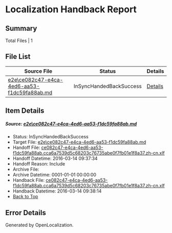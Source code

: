 # <a name='report-top'></a> Localization Handback Report

## Summary
 Total Files | 1

## File List
 Source File | Status | Details 
 ----------- | ------ | ------- 
 [e2e\ce082c47-e4ca-4ed6-aa53-f1dc59fa88ab.md](https://github.com/OpenLocalizationTest/oltest/blob/c4e686f5b46a9b2a5ee7ad2c47fa4b6b908a474d/e2e/ce082c47-e4ca-4ed6-aa53-f1dc59fa88ab.md) | InSyncHandedBackSuccess | [Details](#f540d4ef0c83c9ed2b41cba4d0cb4964ff94031d1)

## Item Details
##### <a name='f540d4ef0c83c9ed2b41cba4d0cb4964ff94031d1'></a> Source: [e2e\ce082c47-e4ca-4ed6-aa53-f1dc59fa88ab.md](https://github.com/OpenLocalizationTest/oltest/blob/c4e686f5b46a9b2a5ee7ad2c47fa4b6b908a474d/e2e/ce082c47-e4ca-4ed6-aa53-f1dc59fa88ab.md)
* Status: InSyncHandedBackSuccess
* Target File: [e2e\ce082c47-e4ca-4ed6-aa53-f1dc59fa88ab.md](https://github.com/OpenLocalizationTestOrg/oltest.zh-cn/blob/dfc3e89c0882e285c4fd5e7f0852701004faf02c/e2e/ce082c47-e4ca-4ed6-aa53-f1dc59fa88ab.md)
* Handoff File: [ce082c47-e4ca-4ed6-aa53-f1dc59fa88ab.cca6a7539d5c68203c76735abe0f7fb01e1f8a37.zh-cn.xlf](https://github.com/OpenLocalizationTestOrg/olhandoff/blob/dec433f6c26bca0ba54b566d861ceefc2cc56f20/ol-handoff/OpenLocalizationTestOrg/oltest.zh-cn/yuwzho/ht/ce082c47-e4ca-4ed6-aa53-f1dc59fa88ab.cca6a7539d5c68203c76735abe0f7fb01e1f8a37.zh-cn.xlf)
* Handoff Datetime: 2016-03-14 09:37:34
* Handoff Reason: Include
* Archive File: 
* Archive Datetime: 0001-01-01 00:00:00
* Handback File: [ce082c47-e4ca-4ed6-aa53-f1dc59fa88ab.cca6a7539d5c68203c76735abe0f7fb01e1f8a37.zh-cn.xlf](https://github.com/OpenLocalizationTestOrg/olhandback/blob/33c3bc3051d8d726e488c0e98c91443759636ac7/ol-handback/OpenLocalizationTestOrg/oltest.zh-cn/yuwzho/ht/ce082c47-e4ca-4ed6-aa53-f1dc59fa88ab.cca6a7539d5c68203c76735abe0f7fb01e1f8a37.zh-cn.xlf)
* Handback Datetime: 2016-03-14 09:38:14
* [Back to Top](#report-top)


## Error Details

Generated by OpenLocalization.
